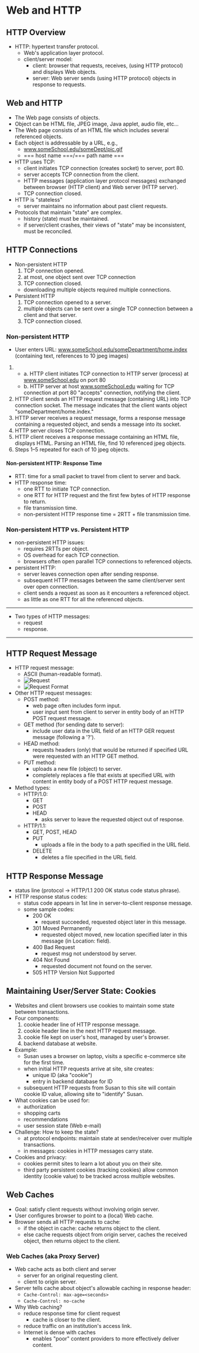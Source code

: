 # Web and HTTP

## HTTP Overview
- HTTP: hypertext transfer protocol.
  - Web's application layer protocol.
  - client/server model:
    - client: browser that requests, receives, (using HTTP protocol) and displays Web objects.
    - server: Web server sends (using HTTP protocol) objects in response to requests.

## Web and HTTP
- The Web page consists of objects.
- Object can be HTML file, JPEG image, Java applet, audio file, etc...
- The Web page consists of an HTML file which includes several referenced objects.
- Each object is addressable by a URL, e.g.,
  - www.someSchool.edu/someDept/pic.gif
  - === host name ===/=== path name ===
- HTTP uses TCP:
  - client initiates TCP connection (creates socket) to server, port 80.
  - server accepts TCP connection from the client.
  - HTTP messages (application layer protocol messages) exchanged between browser (HTTP client) and Web server (HTTP server).
  - TCP connection closed.
- HTTP is "stateless"
  - server maintains no information about past client requests.
- Protocols that maintain "state" are complex.
  - history (state) must be maintained.
  - if server/client crashes, their views of "state" may be inconsistent, must be reconciled.

## HTTP Connections
- Non-persistent HTTP
  1. TCP connection opened.
  2. at most, one object sent over TCP connection
  3. TCP connection closed.
  - downloading multiple objects required multiple connections.
- Persistent HTTP
  1. TCP connection opened to a server.
  2. multiple objects can be sent over a single TCP connection between a client and that server.
  3. TCP connection closed.

### Non-persistent HTTP
- User enters URL: www.someSchool.edu/someDepartment/home.index (containing text, references to 10 jpeg images)
1. 
   - a. HTTP client initiates TCP connection to HTTP server (process) at www.someSchool.edu on port 80
   - b. HTTP server at host www.someSchool.edu waiting for TCP connection at port 80 "accepts" connection, notifying the client.
2. HTTP client sends an HTTP request message (containing URL) into TCP connection socket. The message indicates that the client wants object "someDepartment/home.index."
3. HTTP server receives a request message, forms a response message containing a requested object, and sends a message into its socket.
4. HTTP server closes TCP connection.
5. HTTP client receives a response message containing an HTML file, displays HTML. Parsing an HTML file, find 10 referenced jpeg objects.
6. Steps 1–5 repeated for each of 10 jpeg objects.

#### Non-persistent HTTP: Response Time
- RTT: time for a small packet to travel from client to server and back.
- HTTP response time:
  - one RTT to initiate TCP connection.
  - one RTT for HTTP request and the first few bytes of HTTP response to return.
  - file transmission time.
  - non-persistent HTTP response time = 2RTT + file transmission time.

### Non-persistent HTTP vs. Persistent HTTP
- non-persistent HTTP issues:
  - requires 2RTTs per object.
  - OS overhead for each TCP connection.
  - browsers often open parallel TCP connections to referenced objects.
- persistent HTTP:
  - server leaves connection open after sending response.
  - subsequent HTTP messages between the same client/server sent over open connection.
  - client sends a request as soon as it encounters a referenced object.
  - as little as one RTT for all the referenced objects.

---
- Two types of HTTP messages:
  - request
  - response.
---

## HTTP Request Message
- HTTP request message:
  - ASCII (human-readable format).
  - ![Request](request.png)
  - ![Request Format](request_format.png)
- Other HTTP request messages:
  - POST method:
    - web page often includes form input.
    - user input sent from client to server in entity body of an HTTP POST request message.
  - GET method (for sending date to server):
    - include user data in the URL field of an HTTP GER request message (following a '?').
  - HEAD method:
    - requests headers (only) that would be returned if specified URL were requested with an HTTP GET method.
  - PUT method:
    - uploads a new file (object) to server.
    - completely replaces a file that exists at specified URL with content in entity body of a POST HTTP request message.
- Method types:
  - HTTP/1.0:
    - GET
    - POST
    - HEAD
      - asks server to leave the requested object out of response.
  - HTTP/1.1:
    - GET, POST, HEAD
    - PUT
      - uploads a file in the body to a path specified in the URL field.
    - DELETE
      - deletes a file specified in the URL field.

## HTTP Response Message
- status line (protocol -> HTTP/1.1 200 OK status code status phrase).
- HTTP response status codes:
  - status code appears in 1st line in server-to-client response message.
  - some sample codes:
    - 200 OK
      - request succeeded, requested object later in this message.
    - 301 Moved Permanently
      - requested object moved, new location specified later in this message (in Location: field).
    - 400 Bad Request
      - request msg not understood by server.
    - 404 Not Found
      - requested document not found on the server.
    - 505 HTTP Version Not Supported

## Maintaining User/Server State: Cookies
- Websites and client browsers use cookies to maintain some state between transactions.
- Four components:
  1. cookie header line of HTTP response message.
  2. cookie header line in the next HTTP request message.
  3. cookie file kept on user's host, managed by user's browser.
  4. backend database at website.
- Example:
  - Susan uses a browser on laptop, visits a specific e-commerce site for the first time.
  - when initial HTTP requests arrive at site, site creates:
    - unique ID (aka "cookie")
    - entry in backend database for ID
  - subsequent HTTP requests from Susan to this site will contain cookie ID value, allowing site to "identify" Susan.
- What cookies can be used for:
  - authorization
  - shopping carts
  - recommendations
  - user session state (Web e-mail)
- Challenge: How to keep the state?
  - at protocol endpoints: maintain state at sender/receiver over multiple transactions.
  - in messages: cookies in HTTP messages carry state.
- Cookies and privacy:
  - cookies permit sites to learn a lot about you on their site.
  - third party persistent cookies (tracking cookies) allow common identity (cookie value) to be tracked across multiple websites.

## Web Caches
- Goal: satisfy client requests without involving origin server.
- User configures browser to point to a (local) Web cache.
- Browser sends all HTTP requests to cache:
  - if the object in cache: cache returns object to the client.
  - else cache requests object from origin server, caches the received object, then returns object to the client.

### Web Caches (aka Proxy Server)
- Web cache acts as both client and server
  - server for an original requesting client.
  - client to origin server.
- Server tells cache about object's allowable caching in response header:
  - `Cache-Control: max-age=<seconds>`
  - `Cache-Control: no-cache`
- Why Web caching?
  - reduce response time for client request
    - cache is closer to the client.
  - reduce traffic on an institution's access link.
  - Internet is dense with caches
    - enables "poor" content providers to more effectively deliver content.
